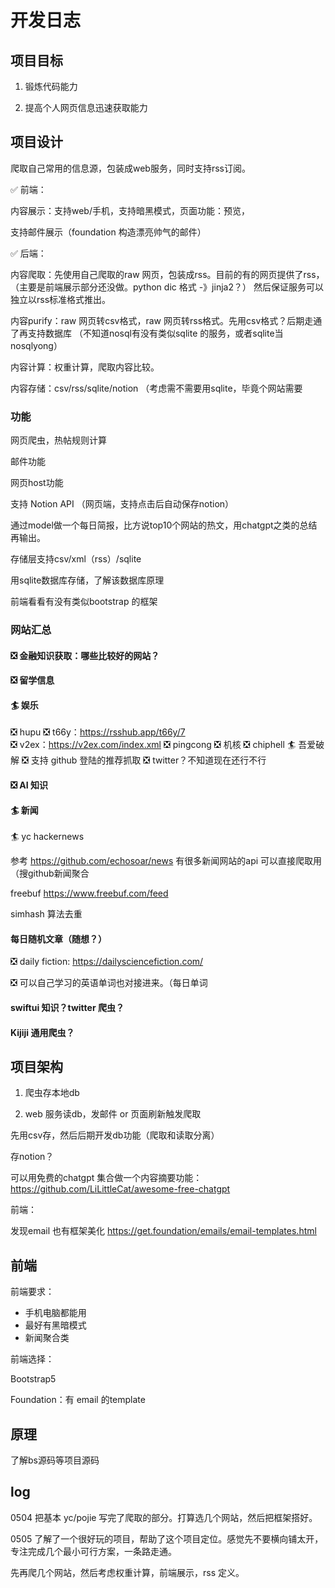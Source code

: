 # 开发日志

## 项目目标

1. 锻炼代码能力

2. 提高个人网页信息迅速获取能力

## 项目设计

爬取自己常用的信息源，包装成web服务，同时支持rss订阅。

✅ 前端：

内容展示：支持web/手机，支持暗黑模式，页面功能：预览，

支持邮件展示（foundation 构造漂亮帅气的邮件）

✅ 后端：

内容爬取：先使用自己爬取的raw 网页，包装成rss。目前的有的网页提供了rss，（主要是前端展示部分还没做。python dic 格式 -》jinja2？）
然后保证服务可以独立以rss标准格式推出。

内容purify：raw 网页转csv格式，raw 网页转rss格式。先用csv格式？后期走通了再支持数据库
（不知道nosql有没有类似sqlite 的服务，或者sqlite当nosqlyong）

内容计算：权重计算，爬取内容比较。

内容存储：csv/rss/sqlite/notion （考虑需不需要用sqlite，毕竟个网站需要

### 功能

网页爬虫，热帖规则计算

邮件功能

网页host功能

支持 Notion API （网页端，支持点击后自动保存notion）

通过model做一个每日简报，比方说top10个网站的热文，用chatgpt之类的总结再输出。

存储层支持csv/xml（rss）/sqlite

用sqlite数据库存储，了解该数据库原理

前端看看有没有类似bootstrap 的框架

### 网站汇总

#### ❎ 金融知识获取：哪些比较好的网站？

#### ❎ 留学信息

#### 🏄 娱乐

❎ hupu
❎ t66y：https://rsshub.app/t66y/7    
❎ v2ex：https://v2ex.com/index.xml
❎ pingcong
❎ 机核
❎ chiphell
🏄 吾爱破解
❎ 支持 github 登陆的推荐抓取
❎ twitter？不知道现在还行不行


#### ❎ AI 知识

#### 🏄 新闻

🏄 yc hackernews

参考 https://github.com/echosoar/news 有很多新闻网站的api 可以直接爬取用 （搜github新闻聚合

freebuf https://www.freebuf.com/feed

simhash 算法去重

#### 每日随机文章（随想？）

❎ daily fiction: https://dailysciencefiction.com/

❎ 可以自己学习的英语单词也对接进来。（每日单词

#### swiftui 知识？twitter 爬虫？

#### Kijiji 通用爬虫？

## 项目架构

1. 爬虫存本地db

2. web 服务读db，发邮件 or 页面刷新触发爬取

先用csv存，然后后期开发db功能（爬取和读取分离）

存notion？

可以用免费的chatgpt 集合做一个内容摘要功能：https://github.com/LiLittleCat/awesome-free-chatgpt

前端：

发现email 也有框架美化 https://get.foundation/emails/email-templates.html


## 前端

前端要求：

- 手机电脑都能用
- 最好有黑暗模式
- 新闻聚合类

前端选择：

Bootstrap5

Foundation：有 email 的template


## 原理

了解bs源码等项目源码

## log

0504 把基本 yc/pojie 写完了爬取的部分。打算选几个网站，然后把框架搭好。

0505 了解了一个很好玩的项目，帮助了这个项目定位。感觉先不要横向铺太开，专注完成几个最小可行方案，一条路走通。

先再爬几个网站，然后考虑权重计算，前端展示，rss 定义。